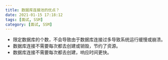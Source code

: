 ```yaml
---
title: 数据库连接池的优点？
date: 2021-01-15 17:18:12
tags: [面试, SSM]
category: [面试, SSM]
---
```


* 限定数据库的个数，不会导致由于数据库连接过多导致系统运行缓慢或崩溃。
* 数据库连接不需要每次都去创建或销毁，节约了资源。
* 数据库连接不需要每次都去创建，响应时间更快。



